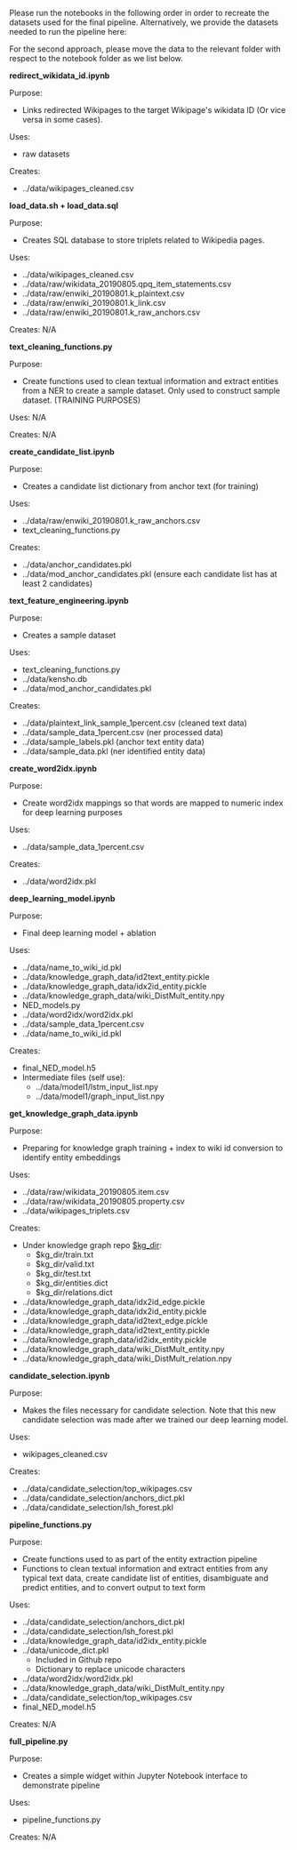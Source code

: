 Please run the notebooks in the following order in order to recreate the datasets used for the final pipeline. Alternatively, we provide the datasets needed to run the pipeline here: 

For the second approach, please move the data to the relevant folder with respect to the notebook folder as we list below.

**redirect_wikidata_id.ipynb**

Purpose:
* Links redirected Wikipages to the target Wikipage's wikidata ID (Or vice versa in some cases).

Uses:
*  raw datasets

Creates: 
* ../data/wikipages_cleaned.csv

**load_data.sh + load_data.sql**

Purpose:
* Creates SQL database to store triplets related to Wikipedia pages. 

Uses:
*  ../data/wikipages_cleaned.csv
* ../data/raw/wikidata_20190805.qpq_item_statements.csv
* ../data/raw/enwiki_20190801.k_plaintext.csv
* ../data/raw/enwiki_20190801.k_link.csv
* ../data/raw/enwiki_20190801.k_raw_anchors.csv

Creates: N/A

**text_cleaning_functions.py**

Purpose: 
* Create functions used to clean textual information and extract entities from a NER to create a sample dataset. Only used to construct sample dataset. (TRAINING PURPOSES)

Uses: N/A

Creates: N/A

**create_candidate_list.ipynb**

Purpose: 
* Creates a candidate list dictionary from anchor text (for training)

Uses:
* ../data/raw/enwiki_20190801.k_raw_anchors.csv
* text_cleaning_functions.py

Creates:
* ../data/anchor_candidates.pkl
* ../data/mod_anchor_candidates.pkl (ensure each candidate list has at least 2 candidates)

**text_feature_engineering.ipynb**

Purpose: 
* Creates a sample dataset

Uses:
* text_cleaning_functions.py
* ../data/kensho.db
* ../data/mod_anchor_candidates.pkl

Creates:
* ../data/plaintext_link_sample_1percent.csv (cleaned text data)
* ../data/sample_data_1percent.csv (ner processed data)
* ../data/sample_labels.pkl (anchor text entity data)
* ../data/sample_data.pkl (ner identified entity data)

**create_word2idx.ipynb**

Purpose: 
* Create word2idx mappings so that words are mapped to numeric index for deep learning purposes

Uses: 
* ../data/sample_data_1percent.csv

Creates: 
* ../data/word2idx.pkl

**deep_learning_model.ipynb**

Purpose: 
* Final deep learning model + ablation

Uses:
* ../data/name_to_wiki_id.pkl
* ../data/knowledge_graph_data/id2text_entity.pickle
* ../data/knowledge_graph_data/idx2id_entity.pickle
* ../data/knowledge_graph_data/wiki_DistMult_entity.npy
* NED_models.py
* ../data/word2idx/word2idx.pkl
* ../data/sample_data_1percent.csv
* ../data/name_to_wiki_id.pkl

Creates:
* final_NED_model.h5
* Intermediate files (self use):
    * ../data/model1/lstm_input_list.npy
    * ../data/model1/graph_input_list.npy

**get_knowledge_graph_data.ipynb**

Purpose: 
* Preparing for knowledge graph training + index to wiki id conversion to identify entity embeddings

Uses:
* ../data/raw/wikidata_20190805.item.csv
* ../data/raw/wikidata_20190805.property.csv
* ../data/wikipages_triplets.csv

Creates:
* Under knowledge graph repo [$kg_dir](https://github.com/dmlc/dgl/tree/master/apps/kg):
    * $kg_dir/train.txt
    * $kg_dir/valid.txt
    * $kg_dir/test.txt
    * $kg_dir/entities.dict
    * $kg_dir/relations.dict
* ../data/knowledge_graph_data/idx2id_edge.pickle
* ../data/knowledge_graph_data/idx2id_entity.pickle
* ../data/knowledge_graph_data/id2text_edge.pickle
* ../data/knowledge_graph_data/id2text_entity.pickle
* ../data/knowledge_graph_data/id2idx_entity.pickle
* ../data/knowledge_graph_data/wiki_DistMult_entity.npy
* ../data/knowledge_graph_data/wiki_DistMult_relation.npy

**candidate_selection.ipynb**

Purpose: 
* Makes the files necessary for candidate selection. Note that this new candidate selection was made after we trained our deep learning model. 

Uses: 
* wikipages_cleaned.csv

Creates: 
* ../data/candidate_selection/top_wikipages.csv
* ../data/candidate_selection/anchors_dict.pkl
* ../data/candidate_selection/lsh_forest.pkl

**pipeline_functions.py**

Purpose: 
* Create functions used to as part of the entity extraction pipeline
* Functions to clean textual information and extract entities from any typical text data, create candidate list of entities, disambiguate and predict entities, and to convert output to text form

Uses: 
* ../data/candidate_selection/anchors_dict.pkl
* ../data/candidate_selection/lsh_forest.pkl
* ../data/knowledge_graph_data/id2idx_entity.pickle
* ../data/unicode_dict.pkl 
    * Included in Github repo
    * Dictionary to replace unicode characters
* ../data/word2idx/word2idx.pkl
* ../data/knowledge_graph_data/wiki_DistMult_entity.npy
* ../data/candidate_selection/top_wikipages.csv
* final_NED_model.h5

Creates: N/A

**full_pipeline.py**

Purpose: 
* Creates a simple widget within Jupyter Notebook interface to demonstrate pipeline

Uses: 
* pipeline_functions.py

Creates: N/A

